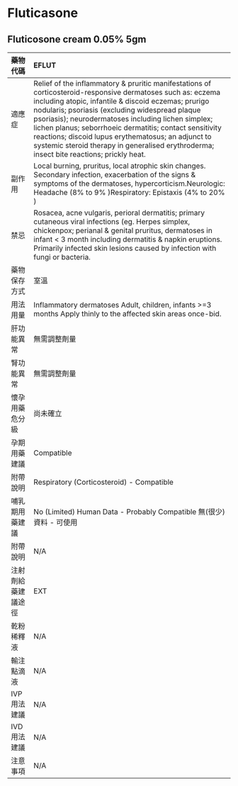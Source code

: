 # Fluticasone

## Fluticosone cream 0.05% 5gm

| 藥物代碼 | EFLUT |
| :--- | :--- |
| 適應症 | Relief of the inflammatory & pruritic manifestations of corticosteroid-responsive dermatoses such as: eczema including atopic, infantile & discoid eczemas; prurigo nodularis; psoriasis \(excluding widespread plaque psoriasis\); neurodermatoses including lichen simplex; lichen planus; seborrhoeic dermatitis; contact sensitivity reactions; discoid lupus erythematosus; an adjunct to systemic steroid therapy in generalised erythroderma; insect bite reactions; prickly heat. |
| 副作用 | Local burning, pruritus, local atrophic skin changes. Secondary infection, exacerbation of the signs & symptoms of the dermatoses, hypercorticism.Neurologic: Headache \(8% to 9% \)Respiratory: Epistaxis \(4% to 20% \) |
| 禁忌 | Rosacea, acne vulgaris, perioral dermatitis; primary cutaneous viral infections \(eg. Herpes simplex, chickenpox; perianal & genital pruritus, dermatoses in infant &lt; 3 month including dermatitis & napkin eruptions. Primarily infected skin lesions caused by infection with fungi or bacteria. |
| 藥物保存方式 | 室溫 |
| 用法用量 | Inflammatory dermatoses Adult, children, infants &gt;=3 months Apply thinly to the affected skin areas once-bid. |
| 肝功能異常 | 無需調整劑量 |
| 腎功能異常 | 無需調整劑量 |
| 懷孕用藥危分級 | 尚未確立 |
| 孕期用藥建議 | Compatible |
| 附帶說明 | Respiratory \(Corticosteroid\) - Compatible |
| 哺乳期用藥建議 | No \(Limited\) Human Data - Probably Compatible 無\(很少\)資料 - 可使用 |
| 附帶說明 | N/A |
| 注射劑給藥建議途徑 | EXT |
| 乾粉稀釋液 | N/A |
| 輸注點滴液 | N/A |
| IVP 用法建議 | N/A |
| IVD 用法建議 | N/A |
| 注意事項 | N/A |

